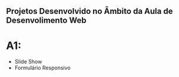 ## Projetos Desenvolvido no Âmbito da Aula de Desenvolimento Web

# A1:
- Slide Show
- Formulário Responsivo
